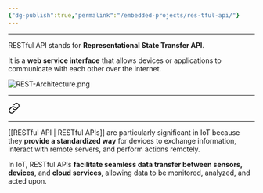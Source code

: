 ```yaml
---
{"dg-publish":true,"permalink":"/embedded-projects/res-tful-api/"}
---
```


---

RESTful API stands for **Representational State Transfer API**.

It is a **web service interface** that allows devices or applications to communicate with each other over the internet.

![REST-Architecture.png](/img/user/EmbeddedProjects/Reference%20images/REST-Architecture.png)

---


<div class="transclusion internal-embed is-loaded"><a class="markdown-embed-link" href="/embedded-projects/res-tful-ap-is-in-io-t/" aria-label="Open link"><svg xmlns="http://www.w3.org/2000/svg" width="24" height="24" viewBox="0 0 24 24" fill="none" stroke="currentColor" stroke-width="2" stroke-linecap="round" stroke-linejoin="round" class="svg-icon lucide-link"><path d="M10 13a5 5 0 0 0 7.54.54l3-3a5 5 0 0 0-7.07-7.07l-1.72 1.71"></path><path d="M14 11a5 5 0 0 0-7.54-.54l-3 3a5 5 0 0 0 7.07 7.07l1.71-1.71"></path></svg></a><div class="markdown-embed">




---

[[RESTful API \| RESTful APIs]] are particularly significant in IoT because they **provide a standardized way** for devices to exchange information, interact with remote servers, and perform actions remotely.

In IoT, RESTful APIs **facilitate seamless data transfer between sensors, devices**, and **cloud services**, allowing data to be monitored, analyzed, and acted upon.

</div></div>


